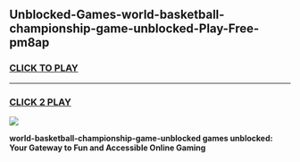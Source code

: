 
## Unblocked-Games-world-basketball-championship-game-unblocked-Play-Free-pm8ap
<h3>
<a href="https://premium76.site?title=world-basketball-championship-game-unblocked&ref=15A">CLICK TO PLAY</a></h3>
<hr>

<h3>
<a href="https://premium76.site?title=world-basketball-championship-game-unblocked&ref=15A">CLICK 2 PLAY</a>
  
</h3>

<a href="https://premium76.site?title=world-basketball-championship-game-unblocked&ref=15A"><img src="https://clearcache.store/games.png"></a>


**world-basketball-championship-game-unblocked games unblocked: Your Gateway to Fun and Accessible Online Gaming**
